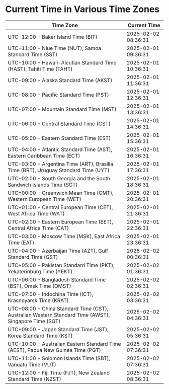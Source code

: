 # Current Time in Various Time Zones

| Time Zone | Current Time |
|-----------|--------------|
| UTC-12:00 - Baker Island Time (BIT) | 2025-02-02 08:36:31 |
| UTC-11:00 - Niue Time (NUT), Samoa Standard Time (SST) | 2025-02-01 09:36:31 |
| UTC-10:00 - Hawaii-Aleutian Standard Time (HAST), Tahiti Time (TAHT) | 2025-02-01 10:36:31 |
| UTC-09:00 - Alaska Standard Time (AKST) | 2025-02-01 11:36:31 |
| UTC-08:00 - Pacific Standard Time (PST) | 2025-02-01 12:36:31 |
| UTC-07:00 - Mountain Standard Time (MST) | 2025-02-01 13:36:31 |
| UTC-06:00 - Central Standard Time (CST) | 2025-02-01 14:36:31 |
| UTC-05:00 - Eastern Standard Time (EST) | 2025-02-01 15:36:31 |
| UTC-04:00 - Atlantic Standard Time (AST), Eastern Caribbean Time (ECT) | 2025-02-01 16:36:31 |
| UTC-03:00 - Argentina Time (ART), Brasília Time (BRT), Uruguay Standard Time (UYT) | 2025-02-01 17:36:31 |
| UTC-02:00 - South Georgia and the South Sandwich Islands Time (SGT) | 2025-02-01 18:36:31 |
| UTC±00:00 - Greenwich Mean Time (GMT), Western European Time (WET) | 2025-02-01 20:36:31 |
| UTC+01:00 - Central European Time (CET), West Africa Time (WAT) | 2025-02-01 21:36:31 |
| UTC+02:00 - Eastern European Time (EET), Central Africa Time (CAT) | 2025-02-01 22:36:31 |
| UTC+03:00 - Moscow Time (MSK), East Africa Time (EAT) | 2025-02-01 23:36:31 |
| UTC+04:00 - Azerbaijan Time (AZT), Gulf Standard Time (GST) | 2025-02-02 00:36:31 |
| UTC+05:00 - Pakistan Standard Time (PKT), Yekaterinburg Time (YEKT) | 2025-02-02 01:36:31 |
| UTC+06:00 - Bangladesh Standard Time (BST), Omsk Time (OMST) | 2025-02-02 02:36:31 |
| UTC+07:00 - Indochina Time (ICT), Krasnoyarsk Time (KRAT) | 2025-02-02 03:36:31 |
| UTC+08:00 - China Standard Time (CST), Australian Western Standard Time (AWST), Singapore Time (SGT) | 2025-02-02 04:36:31 |
| UTC+09:00 - Japan Standard Time (JST), Korea Standard Time (KST) | 2025-02-02 05:36:31 |
| UTC+10:00 - Australian Eastern Standard Time (AEST), Papua New Guinea Time (PGT) | 2025-02-02 07:36:31 |
| UTC+11:00 - Solomon Islands Time (SBT), Vanuatu Time (VUT) | 2025-02-02 07:36:31 |
| UTC+12:00 - Fiji Time (FJT), New Zealand Standard Time (NZST) | 2025-02-02 08:36:31 |

